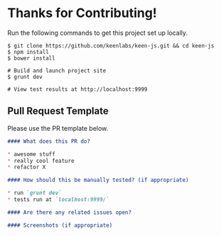 # Thanks for Contributing!

Run the following commands to get this project set up locally.

```ssh
$ git clone https://github.com/keenlabs/keen-js.git && cd keen-js
$ npm install
$ bower install

# Build and launch project site
$ grunt dev

# View test results at http://localhost:9999
```

## Pull Request Template 

Please use the PR template below.

```markdown
#### What does this PR do?

* awesome stuff
* really cool feature
* refactor X

#### How should this be manually tested? (if appropriate)

* run `grunt dev`
* tests run at `localhost:9999/`

#### Are there any related issues open?

#### Screenshots (if appropriate)
```
